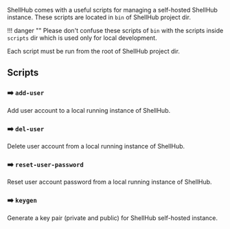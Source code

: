 ShellHub comes with a useful scripts for managing a self-hosted ShellHub instance.
These scripts are located in `bin` of ShellHub project dir.

!!! danger ""
	Please don't confuse these scripts of `bin` with the scripts inside `scripts`
	dir which is used only for local development.

Each script must be run from the root of ShellHub project dir.

## Scripts

### :arrow_right: `add-user`

Add user account to a local running instance of ShellHub.

### :arrow_right: `del-user`

Delete user account from a local running instance of ShellHub.

### :arrow_right: `reset-user-password`

Reset user account password from a local running instance of ShellHub.

### :arrow_right: `keygen`

Generate a key pair (private and public) for ShellHub self-hosted instance.
